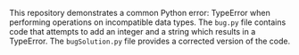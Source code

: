 This repository demonstrates a common Python error: TypeError when performing operations on incompatible data types. The `bug.py` file contains code that attempts to add an integer and a string which results in a TypeError.  The `bugSolution.py` file provides a corrected version of the code.